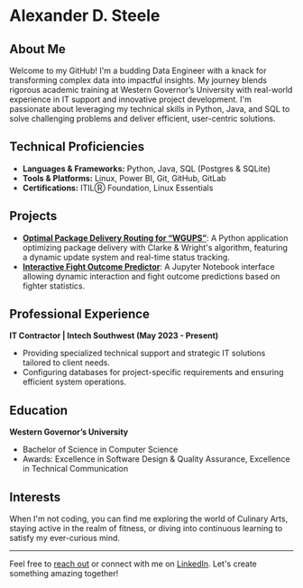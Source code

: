 # Alexander D. Steele

## About Me
Welcome to my GitHub! I'm a budding Data Engineer with a knack for transforming complex data into impactful insights. My journey blends rigorous academic training at Western Governor’s University with real-world experience in IT support and innovative project development. I'm passionate about leveraging my technical skills in Python, Java, and SQL to solve challenging problems and deliver efficient, user-centric solutions.

## Technical Proficiencies
- **Languages & Frameworks:** Python, Java, SQL (Postgres & SQLite)
- **Tools & Platforms:** Linux, Power BI, Git, GitHub, GitLab
- **Certifications:** ITILⓇ Foundation, Linux Essentials

## Projects
- **[Optimal Package Delivery Routing for “WGUPS”](https://github.com/AshimZed/WGUPS)**: A Python application optimizing package delivery with Clarke & Wright's algorithm, featuring a dynamic update system and real-time status tracking.
- **[Interactive Fight Outcome Predictor](https://github.com/AshimZed/Capstone_WGU)**: A Jupyter Notebook interface allowing dynamic interaction and fight outcome predictions based on fighter statistics.

## Professional Experience
**IT Contractor | Intech Southwest (May 2023 - Present)**
- Providing specialized technical support and strategic IT solutions tailored to client needs.
- Configuring databases for project-specific requirements and ensuring efficient system operations.

## Education
**Western Governor’s University**
- Bachelor of Science in Computer Science
- Awards: Excellence in Software Design & Quality Assurance, Excellence in Technical Communication

## Interests
When I'm not coding, you can find me exploring the world of Culinary Arts, staying active in the realm of fitness, or diving into continuous learning to satisfy my ever-curious mind.

---

Feel free to [reach out](mailto:alexander.steele.2014@outlook.com) or connect with me on [LinkedIn](https://www.linkedin.com/in/asteeele00/). Let's create something amazing together!
